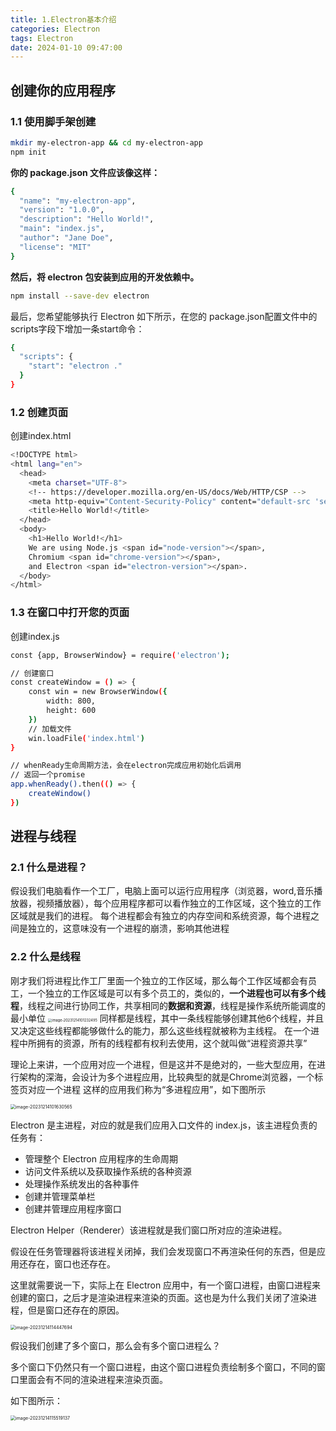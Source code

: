 ```yaml
---
title: 1.Electron基本介绍
categories: Electron
tags: Electron
date: 2024-01-10 09:47:00
---
```


## 创建你的应用程序
### 1.1 使用脚手架创建
```bash
mkdir my-electron-app && cd my-electron-app
npm init
```
**你的 package.json 文件应该像这样：**
```bash
{
  "name": "my-electron-app",
  "version": "1.0.0",
  "description": "Hello World!",
  "main": "index.js",
  "author": "Jane Doe",
  "license": "MIT"
}
```
**然后，将 electron 包安装到应用的开发依赖中。**
```bash
npm install --save-dev electron
```

最后，您希望能够执行 Electron 如下所示，在您的 package.json配置文件中的scripts字段下增加一条start命令：

```bash
{
  "scripts": {
    "start": "electron ."
  }
}
```

### 1.2 创建页面
创建index.html
```bash
<!DOCTYPE html>
<html lang="en">
  <head>
    <meta charset="UTF-8">
    <!-- https://developer.mozilla.org/en-US/docs/Web/HTTP/CSP -->
    <meta http-equiv="Content-Security-Policy" content="default-src 'self'; script-src 'self'">
    <title>Hello World!</title>
  </head>
  <body>
    <h1>Hello World!</h1>
    We are using Node.js <span id="node-version"></span>,
    Chromium <span id="chrome-version"></span>,
    and Electron <span id="electron-version"></span>.
  </body>
</html>
```

### 1.3 在窗口中打开您的页面
创建index.js
```bash
const {app, BrowserWindow} = require('electron');

// 创建窗口
const createWindow = () => {
    const win = new BrowserWindow({ 
        width: 800,
        height: 600
    })
    // 加载文件
    win.loadFile('index.html')
}

// whenReady生命周期方法，会在electron完成应用初始化后调用
// 返回一个promise
app.whenReady().then(() => {
    createWindow()
})

```

## 进程与线程
### 2.1 什么是进程？
假设我们电脑看作一个工厂，电脑上面可以运行应用程序（浏览器，word,音乐播放器，视频播放器），每个应用程序都可以看作独立的工作区域，这个独立的工作区域就是我们的进程。
每个进程都会有独立的内存空间和系统资源，每个进程之间是独立的，这意味没有一个进程的崩溃，影响其他进程

### 2.2 什么是线程
刚才我们将进程比作工厂里面一个独立的工作区域，那么每个工作区域都会有员工，一个独立的工作区域是可以有多个员工的，类似的，**一个进程也可以有多个线程**，线程之间进行协同工作，共享相同的**数据和资源**，线程是操作系统所能调度的最小单位
<img src="https://xiejie-typora.oss-cn-chengdu.aliyuncs.com/2023-12-14-021232.png" alt="image-20231214101232495" style="zoom:40%;" />
同样都是线程，其中一条线程能够创建其他6个线程，并且又决定这些线程都能够做什么的能力，那么这些线程就被称为主线程。
在一个进程中所拥有的资源，所有的线程都有权利去使用，这个就叫做“进程资源共享”

理论上来讲，一个应用对应一个进程，但是这并不是绝对的，一些大型应用，在进行架构的深海，会设计为多个进程应用，比较典型的就是Chrome浏览器，一个标签页对应一个进程
这样的应用我们称为“多进程应用”，如下图所示

<img src="https://xiejie-typora.oss-cn-chengdu.aliyuncs.com/2023-12-14-021631.png" alt="image-20231214101630565" style="zoom:50%;" />

  Electron 是主进程，对应的就是我们应用入口文件的 index.js，该主进程负责的任务有：

- 管理整个 Electron 应用程序的生命周期
- 访问文件系统以及获取操作系统的各种资源
- 处理操作系统发出的各种事件
- 创建并管理菜单栏
- 创建并管理应用程序窗口

Electron Helper（Renderer）该进程就是我们窗口所对应的渲染进程。

假设在任务管理器将该进程关闭掉，我们会发现窗口不再渲染任何的东西，但是应用还存在，窗口也还存在。

这里就需要说一下，实际上在 Electron 应用中，有一个窗口进程，由窗口进程来创建的窗口，之后才是渲染进程来渲染的页面。这也是为什么我们关闭了渲染进程，但是窗口还存在的原因。

<img src="https://xiejie-typora.oss-cn-chengdu.aliyuncs.com/2023-12-14-034448.png" alt="image-20231214114447694" style="zoom:50%;" />

假设我们创建了多个窗口，那么会有多个窗口进程么？

多个窗口下仍然只有一个窗口进程，由这个窗口进程负责绘制多个窗口，不同的窗口里面会有不同的渲染进程来渲染页面。

如下图所示：

<img src="https://xiejie-typora.oss-cn-chengdu.aliyuncs.com/2023-12-14-035519.png" alt="image-20231214115519137" style="zoom:50%;" />

